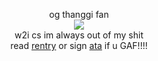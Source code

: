 <p align="center">
og thanggi fan<br>
<img src="https://files.catbox.moe/sax72k.jpg"/><br>
w2i cs im always out of my shit<br>
read <a href="https://rentry.co/thanggi">rentry</a> or sign <a href="https://mcr.atabook.org">ata</a> if u GAF!!!!
</p>
